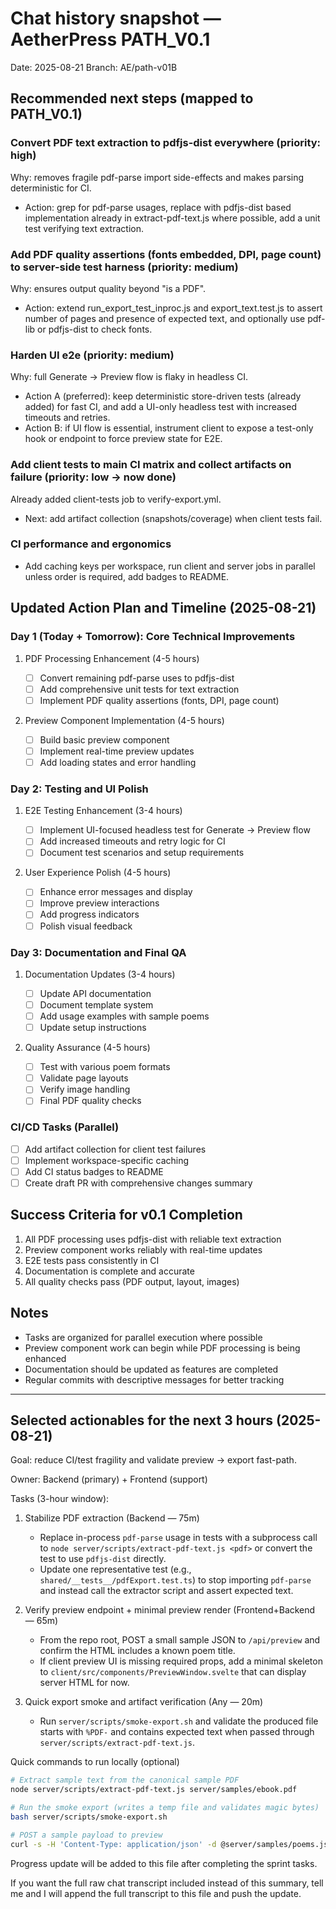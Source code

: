 # Chat history snapshot — AetherPress PATH_V0.1

Date: 2025-08-21
Branch: AE/path-v01B

## Recommended next steps (mapped to PATH_V0.1)

### Convert PDF text extraction to pdfjs-dist everywhere (priority: high)

Why: removes fragile pdf-parse import side-effects and makes parsing deterministic for CI.

- Action: grep for pdf-parse usages, replace with pdfjs-dist based implementation already in extract-pdf-text.js where possible, add a unit test verifying text extraction.

### Add PDF quality assertions (fonts embedded, DPI, page count) to server-side test harness (priority: medium)

Why: ensures output quality beyond "is a PDF".

- Action: extend run_export_test_inproc.js and export_text.test.js to assert number of pages and presence of expected text, and optionally use pdf-lib or pdfjs-dist to check fonts.

### Harden UI e2e (priority: medium)

Why: full Generate → Preview flow is flaky in headless CI.

- Action A (preferred): keep deterministic store-driven tests (already added) for fast CI, and add a UI-only headless test with increased timeouts and retries.
- Action B: if UI flow is essential, instrument client to expose a test-only hook or endpoint to force preview state for E2E.

### Add client tests to main CI matrix and collect artifacts on failure (priority: low → now done)

Already added client-tests job to verify-export.yml.

- Next: add artifact collection (snapshots/coverage) when client tests fail.

### CI performance and ergonomics

- Add caching keys per workspace, run client and server jobs in parallel unless order is required, add badges to README.

## Updated Action Plan and Timeline (2025-08-21)

### Day 1 (Today + Tomorrow): Core Technical Improvements

1. PDF Processing Enhancement (4-5 hours)

   - [ ] Convert remaining pdf-parse uses to pdfjs-dist
   - [ ] Add comprehensive unit tests for text extraction
   - [ ] Implement PDF quality assertions (fonts, DPI, page count)

2. Preview Component Implementation (4-5 hours)
   - [ ] Build basic preview component
   - [ ] Implement real-time preview updates
   - [ ] Add loading states and error handling

### Day 2: Testing and UI Polish

1. E2E Testing Enhancement (3-4 hours)

   - [ ] Implement UI-focused headless test for Generate → Preview flow
   - [ ] Add increased timeouts and retry logic for CI
   - [ ] Document test scenarios and setup requirements

2. User Experience Polish (4-5 hours)
   - [ ] Enhance error messages and display
   - [ ] Improve preview interactions
   - [ ] Add progress indicators
   - [ ] Polish visual feedback

### Day 3: Documentation and Final QA

1. Documentation Updates (3-4 hours)

   - [ ] Update API documentation
   - [ ] Document template system
   - [ ] Add usage examples with sample poems
   - [ ] Update setup instructions

2. Quality Assurance (4-5 hours)
   - [ ] Test with various poem formats
   - [ ] Validate page layouts
   - [ ] Verify image handling
   - [ ] Final PDF quality checks

### CI/CD Tasks (Parallel)

- [ ] Add artifact collection for client test failures
- [ ] Implement workspace-specific caching
- [ ] Add CI status badges to README
- [ ] Create draft PR with comprehensive changes summary

## Success Criteria for v0.1 Completion

1. All PDF processing uses pdfjs-dist with reliable text extraction
2. Preview component works reliably with real-time updates
3. E2E tests pass consistently in CI
4. Documentation is complete and accurate
5. All quality checks pass (PDF output, layout, images)

## Notes

- Tasks are organized for parallel execution where possible
- Preview component work can begin while PDF processing is being enhanced
- Documentation should be updated as features are completed
- Regular commits with descriptive messages for better tracking

---

## Selected actionables for the next 3 hours (2025-08-21)

Goal: reduce CI/test fragility and validate preview → export fast-path.

Owner: Backend (primary) + Frontend (support)

Tasks (3-hour window):

1. Stabilize PDF extraction (Backend — 75m)

   - Replace in-process `pdf-parse` usage in tests with a subprocess call to `node server/scripts/extract-pdf-text.js <pdf>` or convert the test to use `pdfjs-dist` directly.
   - Update one representative test (e.g., `shared/__tests__/pdfExport.test.ts`) to stop importing `pdf-parse` and instead call the extractor script and assert expected text.

2. Verify preview endpoint + minimal preview render (Frontend+Backend — 65m)

   - From the repo root, POST a small sample JSON to `/api/preview` and confirm the HTML includes a known poem title.
   - If client preview UI is missing required props, add a minimal skeleton to `client/src/components/PreviewWindow.svelte` that can display server HTML for now.

3. Quick export smoke and artifact verification (Any — 20m)
   - Run `server/scripts/smoke-export.sh` and validate the produced file starts with `%PDF-` and contains expected text when passed through `server/scripts/extract-pdf-text.js`.

Quick commands to run locally (optional)

```bash
# Extract sample text from the canonical sample PDF
node server/scripts/extract-pdf-text.js server/samples/ebook.pdf

# Run the smoke export (writes a temp file and validates magic bytes)
bash server/scripts/smoke-export.sh

# POST a sample payload to preview
curl -s -H 'Content-Type: application/json' -d @server/samples/poems.json http://localhost:3000/api/preview | head -n 40
```

Progress update will be added to this file after completing the sprint tasks.

If you want the full raw chat transcript included instead of this summary, tell me and I will append the full transcript to this file and push the update.

